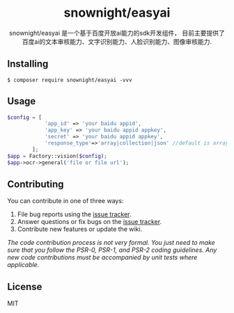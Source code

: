 <h1 align="center"> snownight/easyai </h1>

<p align="center"> snownight/easyai 是一个基于百度开放ai能力的sdk开发组件，
目前主要提供了百度ai的文本审核能力、文字识别能力、人脸识别能力、图像审核能力.</p>


## Installing

```shell
$ composer require snownight/easyai -vvv
```

## Usage
```php
$config = [
            'app_id' => 'your baidu appid',
            'app_key' => 'your baidu appid appkey',
            'secret' => 'your baidu appid appkey',
            'response_type'=>'array|collection|json' //default is array
        ];
$app = Factory::vision($config);
$app->ocr->general('file or file url');
```

## Contributing

You can contribute in one of three ways:

1. File bug reports using the [issue tracker](https://github.com/snownight/easyai/issues).
2. Answer questions or fix bugs on the [issue tracker](https://github.com/snownight/easyai/issues).
3. Contribute new features or update the wiki.

_The code contribution process is not very formal. You just need to make sure that you follow the PSR-0, PSR-1, and PSR-2 coding guidelines. Any new code contributions must be accompanied by unit tests where applicable._

## License

MIT